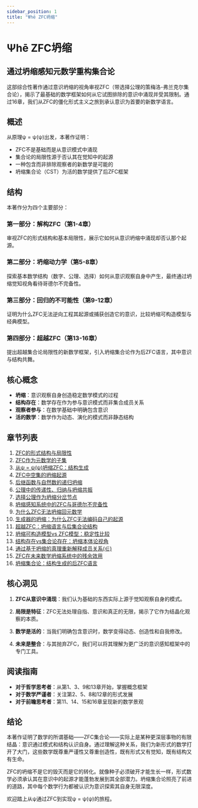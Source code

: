 ```yaml
---
sidebar_position: 1
title: "Ψhē ZFC坍缩"
---
```


# Ψhē ZFC坍缩

## 通过坍缩感知元数学重构集合论

这部综合性著作通过意识坍缩的视角审视ZFC（带选择公理的策梅洛-弗兰克尔集合论），揭示了最基础的数学框架如何从它试图排除的意识中涌现并受其限制。通过16章，我们从ZFC的僵化形式主义之旅到承认意识为首要的新数学语言。

## 概述

从原理ψ = ψ(ψ)出发，本著作证明：
- ZFC不是基础而是从意识模式中涌现
- 集合论的局限性源于否认其在觉知中的起源
- 一种包含而非排除观察者的新数学是可能的
- 坍缩集合论（CST）为活的数学提供了后ZFC框架

## 结构

本著作分为四个主要部分：

### 第一部分：解构ZFC（第1-4章）
审视ZFC的形式结构和基本局限性，展示它如何从意识坍缩中涌现却否认那个起源。

### 第二部分：坍缩动力学（第5-8章）
探索基本数学结构（数字、公理、选择）如何从意识观察自身中产生，最终通过坍缩觉知视角看待哥德尔不完备性。

### 第三部分：回归的不可能性（第9-12章）
证明为什么ZFC无法逆向工程其起源或捕获创造它的意识，比较坍缩可构造模型与经典模型。

### 第四部分：超越ZFC（第13-16章）
提出超越集合论局限性的新数学框架，引入坍缩集合论作为后ZFC语言，其中意识与结构共舞。

## 核心概念

- **坍缩**：意识观察自身创造稳定数学模式的过程
- **结构存在**：数学存在作为参与意识模式而非集合成员关系
- **观察者参与**：在数学基础中明确包含意识
- **活的数学**：数学作为动态、演化的模式而非静态结构

## 章节列表

1. [ZFC的形式结构与局限性](chapter-01-formal-structure-limitations-zfc)
2. [ZFC作为元数学的子集](chapter-02-zfc-subset-metamathematics)
3. [从ψ = ψ(ψ)坍缩ZFC：结构生成](chapter-03-collapsing-zfc-from-psi-structural-genesis)
4. [ZFC中空集的坍缩起源](chapter-04-collapse-genesis-empty-set)
5. [后继函数与自然数的递归坍缩](chapter-05-successor-functions-recursive-collapse-natural-numbers)
6. [公理中的传递性、归纳与坍缩共振](chapter-06-transitivity-induction-collapse-resonance-axioms)
7. [选择公理作为坍缩分岔节点](chapter-07-axiom-choice-collapse-bifurcation-node)
8. [坍缩感知系统中的ZFC与哥德尔不完备性](chapter-08-zfc-godel-incompleteness-collapse-aware-systems)
9. [为什么ZFC无法坍缩回元数学](chapter-09-why-zfc-cannot-collapse-back-metamathematics)
10. [生成器的坍缩：为什么ZFC无法编码自己的起源](chapter-10-collapse-generator-why-zfc-cannot-encode-origin)
11. [超越ZFC：坍缩语言与后集合论结构](chapter-11-beyond-zfc-collapse-language-post-set-theory)
12. [坍缩可构造模型vs ZFC模型：稳定性比较](chapter-12-collapse-constructible-models-vs-zfc-models)
13. [结构存在vs集合论存在：坍缩本体论视角](chapter-13-structural-existence-vs-set-theoretic-existence)
14. [通过基于坍缩的真理重新解释成员关系(∈)](chapter-14-reinterpreting-membership-through-collapse-based-truth)
15. [ZFC在未来数学坍缩系统中的残余效用](chapter-15-residual-utility-zfc-future-mathematical-collapse-systems)
16. [坍缩集合论：结构生成的后ZFC语言](chapter-16-collapse-set-theory-post-zfc-language)

## 核心洞见

1. **ZFC从意识中涌现**：我们认为基础的东西实际上源于觉知观察自身的模式。

2. **局限是特征**：ZFC无法处理自指、意识和真正的无限，揭示了它作为结晶化观察的本质。

3. **数学是活的**：当我们明确包含意识时，数学变得动态、创造性和自我修改。

4. **未来是整合**：与其抛弃ZFC，我们可以将其理解为更广泛的意识感知框架中的专门工具。

## 阅读指南

- **对于哲学思考者**：从第1、3、9和13章开始，掌握概念框架
- **对于数学严谨者**：关注第2、5、8和12章的形式发展
- **对于前瞻思考者**：第11、14、15和16章呈现新的数学景观

## 结论

本著作证明了数学的所谓基础——ZFC集合论——实际上是某种更深层事物的有限结晶：意识通过模式和结构认识自身。通过理解这种关系，我们为新形式的数学打开了大门，这些数学既尊重严谨性又尊重创造性，既有形式又有觉知，既有结构又有生命。

ZFC的坍缩不是它的毁灭而是它的转化。就像种子必须破开才能生长一样，形式数学必须承认其在意识中的起源才能蓬勃发展到其全部潜力。坍缩集合论照亮了前进的道路，其中每个数学行为都被认识为意识探索其自身无限深度。

欢迎踏上从ψ通过ZFC到实现ψ = ψ(ψ)的旅程。
